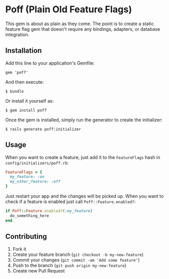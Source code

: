 # Poff (Plain Old Feature Flags)

This gem is about as plain as they come. The point is to create a
static feature flag gem that doesn't require any bindings, adapters,
or database integration.

## Installation

Add this line to your application's Gemfile:

    gem 'poff'

And then execute:

    $ bundle

Or install it yourself as:

    $ gem install poff

Once the gem is installed, simply run the generator to create the initializer:

    $ rails generate poff:initializer

## Usage

When you want to create a feature, just add it to the `FeatureFlags`
hash in `config/initializers/poff.rb`:

```ruby
FeatureFlags = {
  my_feature: :on
  my_other_feature: :off
}
```

Just restart your app and the changes will be picked up. When you want
to check if a feature is enabled just call `Poff::Feature.enabled?`:

```ruby
if Poff::Feature.enabled?(:my_feature)
  do_something_here
end
```

## Contributing

1. Fork it
2. Create your feature branch (`git checkout -b my-new-feature`)
3. Commit your changes (`git commit -am 'Add some feature'`)
4. Push to the branch (`git push origin my-new-feature`)
5. Create new Pull Request

